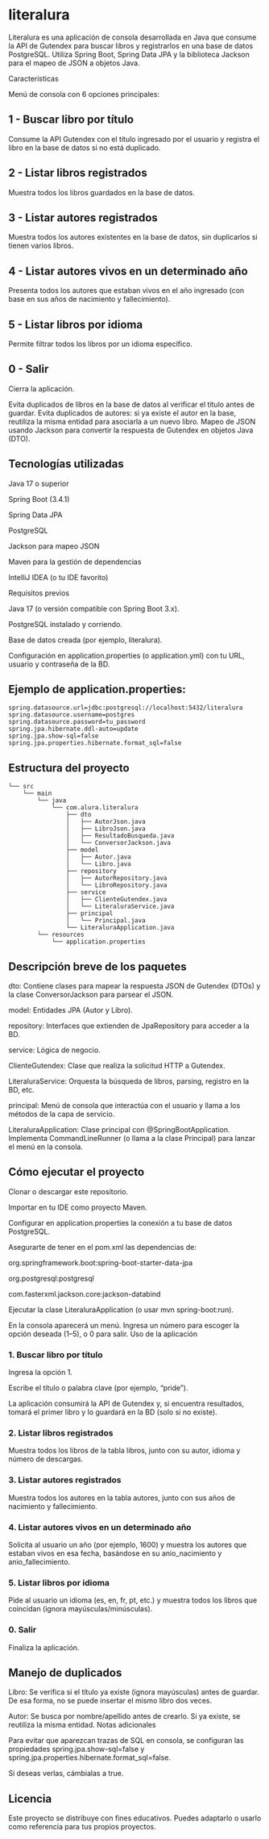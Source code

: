 # literalura
Literalura es una aplicación de consola desarrollada en Java que consume la API de Gutendex para buscar libros y registrarlos en una base de datos PostgreSQL. Utiliza Spring Boot, Spring Data JPA y la biblioteca Jackson para el mapeo de JSON a objetos Java.

Características

Menú de consola con 6 opciones principales:

## 1 - Buscar libro por título

Consume la API Gutendex con el título ingresado por el usuario y registra el libro en la base de datos si no está duplicado.

## 2 - Listar libros registrados

Muestra todos los libros guardados en la base de datos.

## 3 - Listar autores registrados
Muestra todos los autores existentes en la base de datos, sin duplicarlos si tienen varios libros.

## 4 - Listar autores vivos en un determinado año
Presenta todos los autores que estaban vivos en el año ingresado (con base en sus años de nacimiento y fallecimiento).

## 5 - Listar libros por idioma
Permite filtrar todos los libros por un idioma específico.

## 0 - Salir
Cierra la aplicación.

Evita duplicados de libros en la base de datos al verificar el título antes de guardar.
Evita duplicados de autores: si ya existe el autor en la base, reutiliza la misma entidad para asociarla a un nuevo libro.
Mapeo de JSON usando Jackson para convertir la respuesta de Gutendex en objetos Java (DTO).

## Tecnologías utilizadas

Java 17 o superior

Spring Boot (3.4.1)

Spring Data JPA

PostgreSQL

Jackson para mapeo JSON

Maven para la gestión de dependencias

IntelliJ IDEA (o tu IDE favorito)

Requisitos previos

Java 17 (o versión compatible con Spring Boot 3.x).

PostgreSQL instalado y corriendo.

Base de datos creada (por ejemplo, literalura).

Configuración en application.properties (o application.yml) con tu URL, usuario y contraseña de la BD.

## Ejemplo de application.properties:
```
spring.datasource.url=jdbc:postgresql://localhost:5432/literalura
spring.datasource.username=postgres
spring.datasource.password=tu_password
spring.jpa.hibernate.ddl-auto=update
spring.jpa.show-sql=false
spring.jpa.properties.hibernate.format_sql=false
```
## Estructura del proyecto
```
└── src
    └── main
        └── java
            └── com.alura.literalura
                ├── dto
                │   ├── AutorJson.java
                │   ├── LibroJson.java
                │   ├── ResultadoBusqueda.java
                │   └── ConversorJackson.java
                ├── model
                │   ├── Autor.java
                │   └── Libro.java
                ├── repository
                │   ├── AutorRepository.java
                │   └── LibroRepository.java
                ├── service
                │   ├── ClienteGutendex.java
                │   └── LiteraluraService.java
                ├── principal
                │   └── Principal.java
                └── LiteraluraApplication.java
        └── resources
            └── application.properties
```

## Descripción breve de los paquetes


dto: Contiene clases para mapear la respuesta JSON de Gutendex (DTOs) y la clase ConversorJackson para parsear el JSON.

model: Entidades JPA (Autor y Libro).

repository: Interfaces que extienden de JpaRepository para acceder a la BD.

service: Lógica de negocio.

ClienteGutendex: Clase que realiza la solicitud HTTP a Gutendex.

LiteraluraService: Orquesta la búsqueda de libros, parsing, registro en la BD, etc.

principal: Menú de consola que interactúa con el usuario y llama a los métodos de la capa de servicio.

LiteraluraApplication: Clase principal con @SpringBootApplication. Implementa CommandLineRunner (o llama a la clase Principal) para lanzar el menú en la consola.

## Cómo ejecutar el proyecto

Clonar o descargar este repositorio.

Importar en tu IDE como proyecto Maven.

Configurar en application.properties la conexión a tu base de datos PostgreSQL.

Asegurarte de tener en el pom.xml las dependencias de:

org.springframework.boot:spring-boot-starter-data-jpa

org.postgresql:postgresql

com.fasterxml.jackson.core:jackson-databind

Ejecutar la clase LiteraluraApplication (o usar mvn spring-boot:run).

En la consola aparecerá un menú. Ingresa un número para escoger la opción deseada (1–5), o 0 para salir.
Uso de la aplicación

### 1. Buscar libro por título

Ingresa la opción 1.

Escribe el título o palabra clave (por ejemplo, “pride”).

La aplicación consumirá la API de Gutendex y, si encuentra resultados, tomará el primer libro y lo guardará en la BD (solo si no existe).

### 2. Listar libros registrados

Muestra todos los libros de la tabla libros, junto con su autor, idioma y número de descargas.

### 3. Listar autores registrados

Muestra todos los autores en la tabla autores, junto con sus años de nacimiento y fallecimiento.

### 4. Listar autores vivos en un determinado año

Solicita al usuario un año (por ejemplo, 1600) y muestra los autores que estaban vivos en esa fecha, basándose en su anio_nacimiento y anio_fallecimiento.

### 5. Listar libros por idioma

Pide al usuario un idioma (es, en, fr, pt, etc.) y muestra todos los libros que coincidan (ignora mayúsculas/minúsculas).

### 0. Salir

Finaliza la aplicación.

## Manejo de duplicados

Libro: Se verifica si el título ya existe (ignora mayúsculas) antes de guardar. De esa forma, no se puede insertar el mismo libro dos veces.

Autor: Se busca por nombre/apellido antes de crearlo. Si ya existe, se reutiliza la misma entidad.
Notas adicionales

Para evitar que aparezcan trazas de SQL en consola, se configuran las propiedades spring.jpa.show-sql=false y spring.jpa.properties.hibernate.format_sql=false.

Si deseas verlas, cámbialas a true.

## Licencia

Este proyecto se distribuye con fines educativos. Puedes adaptarlo o usarlo como referencia para tus propios proyectos.

